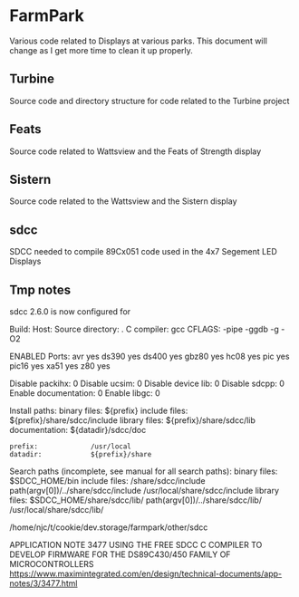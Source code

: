 # FarmPark

Various code related to Displays at various parks. This document will change as I get more time to clean it up properly.

## Turbine

Source code and directory structure for code related to the Turbine project

## Feats

Source code related to Wattsview and the Feats of Strength display

## Sistern

Source code related to the Wattsview and the Sistern display

## sdcc

SDCC needed to compile 89Cx051 code used in the 4x7 Segement LED Displays

## Tmp notes

sdcc 2.6.0 is now configured for

  Build:
  Host:
  Source directory:     .
  C compiler:           gcc
  CFLAGS:               -pipe -ggdb -g -O2

  ENABLED Ports:
    avr                 yes
    ds390               yes
    ds400               yes
    gbz80               yes
    hc08                yes
    pic                 yes
    pic16               yes
    xa51                yes
    z80                 yes

  Disable packihx:      0
  Disable ucsim:        0
  Disable device lib:   0
  Disable sdcpp:        0
  Enable documentation: 0
  Enable libgc:         0

  Install paths:
    binary files:       ${prefix}
    include files:      ${prefix}/share/sdcc/include
    library files:      ${prefix}/share/sdcc/lib
    documentation:      ${datadir}/sdcc/doc

    prefix:             /usr/local
    datadir:            ${prefix}/share

  Search paths (incomplete, see manual for all search paths):
    binary files:       $SDCC_HOME/bin
    include files:      /share/sdcc/include
                        path(argv[0])/../share/sdcc/include
                        /usr/local/share/sdcc/include
    library files:      $SDCC_HOME/share/sdcc/lib/<model>
                        path(argv[0])/../share/sdcc/lib/<model>
                        /usr/local/share/sdcc/lib/<model>

/home/njc/t/cookie/dev.storage/farmpark/other/sdcc

APPLICATION NOTE 3477
USING THE FREE SDCC C COMPILER TO DEVELOP FIRMWARE FOR THE DS89C430/450 FAMILY OF MICROCONTROLLERS
https://www.maximintegrated.com/en/design/technical-documents/app-notes/3/3477.html

